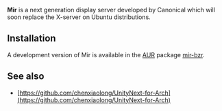 **Mir** is a next generation display server developed by Canonical which will soon replace the X-server on Ubuntu distributions.

## Installation

A development version of Mir is available in the [AUR](/index.php/AUR "AUR") package [mir-bzr](https://aur.archlinux.org/packages/mir-bzr/).

## See also

*   [https://github.com/chenxiaolong/UnityNext-for-Arch](https://github.com/chenxiaolong/UnityNext-for-Arch)